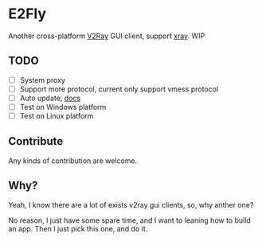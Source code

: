 # E2Fly

Another cross-platform [V2Ray] GUI client, support [xray]. WIP

## TODO

- [ ] System proxy
- [ ] Support more protocol, current only support vmess protocol
- [ ] Auto update, [docs](https://www.electron.build/auto-update.html)
- [ ] Test on Windows platform
- [ ] Test on Linux platform

## Contribute

Any kinds of contribution are welcome.

## Why?

Yeah, I know there are a lot of exists v2ray gui clients, so, why anther one?

No reason, I just have some spare time, and I want to leaning how to build an app. Then I just pick this one, and do it.

[v2ray]: https://www.v2fly.org/
[xray]: https://xtls.github.io/
